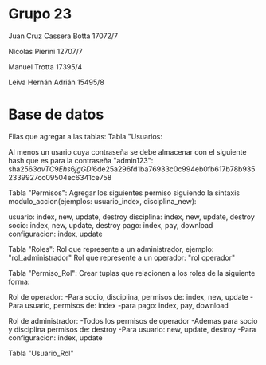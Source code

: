 # Grupo 23

Juan Cruz Cassera Botta 17072/7

Nicolas Pierini 12707/7

Manuel Trotta 17395/4

Leiva Hernán Adrián 15495/8

# Base de datos
Filas que agregar a las tablas:
Tabla "Usuarios:

Al menos un usario cuya contraseña se debe almacenar con el siguiente hash que es para la contraseña "admin123":
sha256$3avTC9Ehs6jgGDl6$de25a296fd1ba76933c0c994eb0fb617b78b9352339927cc09504ec6341ce758


Tabla "Permisos":
Agregar los siguientes permiso siguiendo la sintaxis modulo_accion(ejemplos: usuario_index, disciplina_new):

usuario: index, new, update, destroy
disciplina: index, new, update, destroy
socio: index, new, update, destroy
pago: index, pay, download
configuracion: index, update


Tabla "Roles":
Rol que represente a un administrador, ejemplo: "rol_administrador"
Rol que represente a un operador: "rol operador"


Tabla "Permiso_Rol":
Crear tuplas que relacionen a los roles de la siguiente forma:

Rol de operador: 
-Para socio, disciplina, permisos de: index, new, update
-Para usuario, permisos de: index
-para pago: index, pay, download

Rol de administrador: 
-Todos los permisos de operador
-Ademas para socio y disciplina permisos de: destroy
-Para usuario: new, update, destroy
-Para configuracion: index, update


Tabla "Usuario_Rol"